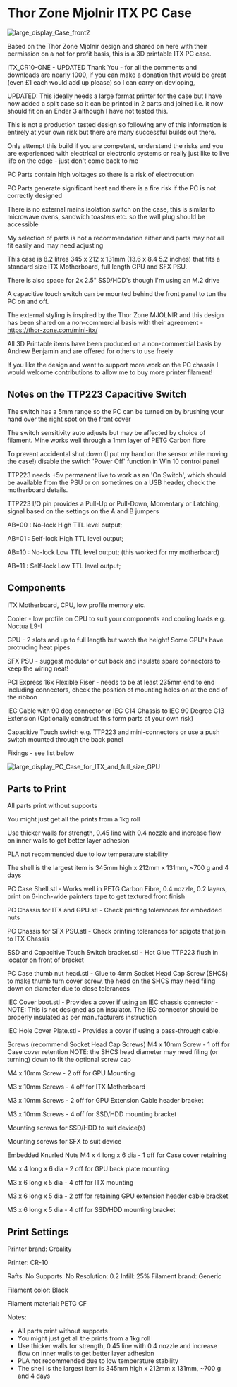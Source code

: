 # Thor Zone Mjolnir ITX PC Case

![large_display_Case_front2](https://github.com/open-pages-org/thorzone-mjolnir-case/assets/29359940/4ceca7df-9659-4691-b84e-5aa427c500a6)

Based on the Thor Zone Mjolnir design and shared on here with their permission on a not for profit basis, this is a 3D printable ITX PC case.

ITX_CR10-ONE - UPDATED
Thank You - for all the comments and downloads are nearly 1000, if you can make a donation that would be great (even £1 each would add up please) so I can carry on devloping, 

UPDATED: This ideally needs a large format printer for the case but I have now added a split case so it can be printed in 2 parts and joined i.e. it now should fit on an Ender 3 although I have not tested this.

This is not a production tested design so following any of this information is entirely at your own risk but there are many successful builds out there.

Only attempt this build if you are competent, understand the risks and you are experienced with electrical or electronic systems or really just like to live life on the edge - just don't come back to me

PC Parts contain high voltages so there is a risk of electrocution

PC Parts generate significant heat and there is a fire risk if the PC is not correctly designed

There is no external mains isolation switch on the case, this is similar to microwave ovens, sandwich toasters etc. so the wall plug should be accessible

My selection of parts is not a recommendation either and parts may not all fit easily and may need adjusting

This case is 8.2 litres 345 x 212 x 131mm (13.6 x 8.4 5.2 inches) that fits a standard size ITX Motherboard, full length GPU and SFX PSU.

There is also space for 2x 2.5" SSD/HDD's though I'm using an M.2 drive

A capacitive touch switch can be mounted behind the front panel to tun the PC on and off.

The external styling is inspired by the Thor Zone MJOLNIR and this design has been shared on a non-commercial basis with their agreement - https://thor-zone.com/mini-itx/

All 3D Printable items have been produced on a non-commercial basis by Andrew Benjamin and are offered for others to use freely

If you like the design and want to support more work on the PC chassis I would welcome contributions to allow me to buy more printer filament! 

## Notes on the TTP223 Capacitive Switch
The switch has a 5mm range so the PC can be turned on by brushing your hand over the right spot on the front cover

The switch sensitivity auto adjusts but may be affected by choice of filament. Mine works well through a 1mm layer of PETG Carbon fibre

To prevent accidental shut down (I put my hand on the sensor while moving the case!) disable the switch 'Power Off' function in Win 10 control panel

TTP223 needs +5v permanent live to work as an 'On Switch', which should be available from the PSU or on sometimes on a USB header, check the motherboard details.

TTP223 I/O pin provides a Pull-Up or Pull-Down, Momentary or Latching, signal based on the settings on the A and B jumpers

AB=00 : No-lock High TTL level output;

AB=01 : Self-lock High TTL level output;

AB=10 : No-lock Low TTL level output; (this worked for my motherboard)

AB=11 : Self-lock Low TTL level output;

## Components
ITX Motherboard, CPU, low profile memory etc.

Cooler - low profile on CPU to suit your components and cooling loads e.g. Noctua L9-I

GPU - 2 slots and up to full length but watch the height! Some GPU's have protruding heat pipes.

SFX PSU - suggest modular or cut back and insulate spare connectors to keep the wiring neat!

PCI Express 16x Flexible Riser - needs to be at least 235mm end to end including connectors, check the position of mounting holes on at the end of the ribbon

IEC Cable with 90 deg connector or IEC C14 Chassis to IEC 90 Degree C13 Extension (Optionally construct this form parts at your own risk)

Capacitive Touch switch e.g. TTP223 and mini-connectors or use a push switch mounted through the back panel

Fixings - see list below

![large_display_PC_Case_for_ITX_and_full_size_GPU](https://github.com/open-pages-org/thorzone-mjolnir-case/assets/29359940/ded28311-cca0-49e5-bed8-971f740945d7)

## Parts to Print
All parts print without supports

You might just get all the prints from a 1kg roll

Use thicker walls for strength, 0.45 line with 0.4 nozzle and increase flow on inner walls to get better layer adhesion

PLA not recommended due to low temperature stability

The shell is the largest item is 345mm high x 212mm x 131mm, ~700 g and 4 days

PC Case Shell.stl - Works well in PETG Carbon Fibre, 0.4 nozzle, 0.2 layers, print on 6-inch-wide painters tape to get textured front finish

PC Chassis for ITX and GPU.stl  - Check printing tolerances for embedded nuts

PC Chassis for SFX PSU.stl  - Check printing tolerances for spigots that join to ITX Chassis

SSD and Capacitive Touch Switch bracket.stl  - Hot Glue TTP223 flush in locator on front of bracket

PC Case thumb nut head.stl - Glue to 4mm Socket Head Cap Screw (SHCS) to make thumb turn cover screw, the head on the SHCS may need filing down on diameter due to close tolerances

IEC Cover boot.stl - Provides a cover if using an IEC chassis connector - NOTE: This is not designed as an insulator. The IEC connector should be properly insulated as per manufacturers instruction

IEC Hole Cover Plate.stl - Provides a cover if using a pass-through cable.

Screws (recommend Socket Head Cap Screws)
M4 x 10mm Screw   - 1 off for Case cover retention NOTE: the SHCS head diameter may need filing (or turning) down to fit the optional screw cap

M4 x 10mm Screw   - 2 off for GPU Mounting

M3 x 10mm Screws  - 4 off for ITX Motherboard

M3 x 10mm Screws  - 2 off for GPU Extension Cable header bracket

M3 x 10mm Screws  - 4 off for SSD/HDD mounting bracket

Mounting screws for SSD/HDD to suit device(s)

Mounting screws for SFX to suit device

Embedded Knurled Nuts
M4 x 4 long x 6 dia - 1 off for Case cover retaining

M4 x 4 long x 6 dia - 2 off for GPU back plate mounting

M3 x 6 long x 5 dia - 4 off for ITX mounting

M3 x 6 long x 5 dia - 2 off for retaining GPU extension header cable bracket

M3 x 6 long x 5 dia - 4 off for SSD/HDD mounting bracket

## Print Settings
Printer brand:
Creality

Printer:
CR-10

Rafts:
No
Supports:
No
Resolution:
0.2
Infill:
25%
Filament brand:
Generic

Filament color:
Black

Filament material:
PETG CF

Notes:
- All parts print without supports
- You might just get all the prints from a 1kg roll
- Use thicker walls for strength, 0.45 line with 0.4 nozzle and increase flow on inner walls to get better layer adhesion
- PLA not recommended due to low temperature stability
- The shell is the largest item is 345mm high x 212mm x 131mm, ~700 g and 4 days
